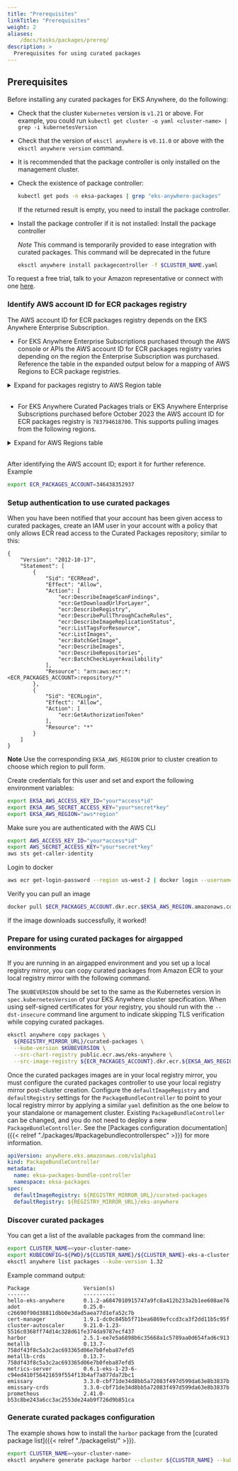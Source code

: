 ```yaml
---
title: "Prerequisites"
linkTitle: "Prerequisites"
weight: 2
aliases:
    /docs/tasks/packages/prereq/
description: >
  Prerequisites for using curated packages
---
```


## Prerequisites
Before installing any curated packages for EKS Anywhere, do the following:

* Check that the cluster `Kubernetes` version is `v1.21` or above. For example, you could run `kubectl get cluster -o yaml <cluster-name> | grep -i kubernetesVersion`
* Check that the version of `eksctl anywhere` is `v0.11.0` or above with the `eksctl anywhere version` command.
* It is recommended that the package controller is only installed on the management cluster.
* Check the existence of package controller:
    ```bash
    kubectl get pods -n eksa-packages | grep "eks-anywhere-packages"
    ```
    If the returned result is empty, you need to install the package controller.

* Install the package controller if it is not installed:
    Install the package controller
     
     *Note* This command is temporarily provided to ease integration with curated packages. This command will be deprecated in the future
 
     ```bash
     eksctl anywhere install packagecontroller -f $CLUSTER_NAME.yaml
     ```

To request a free trial, talk to your Amazon representative or connect with one [here](https://aws.amazon.com/contact-us/sales-support-eks/).

### Identify AWS account ID for ECR packages registry

The AWS account ID for ECR packages registry depends on the EKS Anywhere Enterprise Subscription.

* For EKS Anywhere Enterprise Subscriptions purchased through the AWS console or APIs the AWS account ID for ECR packages registry varies depending on the region the Enterprise Subscription was purchased. Reference the table in the expanded output below for a mapping of AWS Regions to ECR package registries.
<details>
  <summary>Expand for packages registry to AWS Region table</summary>
  <br /> 
  {{% content "../clustermgmt/support/packages-registries.md" %}}
</details>
  <br/>

* For EKS Anywhere Curated Packages trials or EKS Anywhere Enterprise Subscriptions purchased before October 2023 the AWS account ID for ECR packages registry is `783794618700`. This supports pulling images from the following regions.
<details>
  <summary>Expand for AWS Regions table</summary>
  <br />
  {{% content "./legacypackagesregions.md" %}}
</details>
<br/>

After identifying the AWS account ID; export it for further reference. Example
```bash
export ECR_PACKAGES_ACCOUNT=346438352937
```

### Setup authentication to use curated packages

When you have been notified that your account has been given access to curated packages, create an IAM user in your account with a policy that only allows ECR read access to the Curated Packages repository; similar to this:

```
{
    "Version": "2012-10-17",
    "Statement": [
        {
            "Sid": "ECRRead",
            "Effect": "Allow",
            "Action": [
                "ecr:DescribeImageScanFindings",
                "ecr:GetDownloadUrlForLayer",
                "ecr:DescribeRegistry",
                "ecr:DescribePullThroughCacheRules",
                "ecr:DescribeImageReplicationStatus",
                "ecr:ListTagsForResource",
                "ecr:ListImages",
                "ecr:BatchGetImage",
                "ecr:DescribeImages",
                "ecr:DescribeRepositories",
                "ecr:BatchCheckLayerAvailability"
            ],
            "Resource": "arn:aws:ecr:*:<ECR_PACKAGES_ACCOUNT>:repository/*"
        },
        {
            "Sid": "ECRLogin",
            "Effect": "Allow",
            "Action": [
                "ecr:GetAuthorizationToken"
            ],
            "Resource": "*"
        }
    ]
}
```

**Note** Use the corresponding `EKSA_AWS_REGION` prior to cluster creation to choose which region to pull form.

Create credentials for this user and set and export the following environment variables:
```bash
export EKSA_AWS_ACCESS_KEY_ID="your*access*id"
export EKSA_AWS_SECRET_ACCESS_KEY="your*secret*key"
export EKSA_AWS_REGION="aws*region"
```
Make sure you are authenticated with the AWS CLI

```bash
export AWS_ACCESS_KEY_ID="your*access*id"
export AWS_SECRET_ACCESS_KEY="your*secret*key"
aws sts get-caller-identity
```

Login to docker

```bash
aws ecr get-login-password --region us-west-2 | docker login --username AWS --password-stdin $ECR_PACKAGES_ACCOUNT.dkr.ecr.$EKSA_AWS_REGION.amazonaws.com
```

Verify you can pull an image
```bash
docker pull $ECR_PACKAGES_ACCOUNT.dkr.ecr.$EKSA_AWS_REGION.amazonaws.com/emissary-ingress/emissary:v3.9.1-828e7d186ded23e54f6bd95a5ce1319150f7e325
```
If the image downloads successfully, it worked!

### Prepare for using curated packages for airgapped environments

If you are running in an airgapped environment and you set up a local registry mirror, you can copy curated packages from Amazon ECR to your local registry mirror with the following command. 

The `$KUBEVERSION` should be set to the same as the Kubernetes version in `spec.kubernetesVersion` of your EKS Anywhere cluster specification. When using self-signed certificates for your registry, you should run with the `--dst-insecure` command line argument to indicate skipping TLS verification while copying curated packages. 

```bash
eksctl anywhere copy packages \
  ${REGISTRY_MIRROR_URL}/curated-packages \
  --kube-version $KUBEVERSION \
  --src-chart-registry public.ecr.aws/eks-anywhere \
  --src-image-registry ${ECR_PACKAGES_ACCOUNT}.dkr.ecr.${EKSA_AWS_REGION}.amazonaws.com
```

Once the curated packages images are in your local registry mirror, you must configure the curated packages controller to use your local registry mirror post-cluster creation. Configure the `defaultImageRegistry` and `defaultRegistry` settings for the `PackageBundleController` to point to your local registry mirror by applying a similar `yaml` definition as the one below to your standalone or management cluster. Existing `PackageBundleController` can be changed, and you do not need to deploy a new `PackageBundleController`. See the [Packages configuration documentation]({{< relref "./packages/#packagebundlecontrollerspec" >}}) for more information.

```yaml
apiVersion: anywhere.eks.amazonaws.com/v1alpha1
kind: PackageBundleController
metadata:
  name: eksa-packages-bundle-controller
  namespace: eksa-packages
spec:
  defaultImageRegistry: ${REGISTRY_MIRROR_URL}/curated-packages
  defaultRegistry: ${REGISTRY_MIRROR_URL}/eks-anywhere
```

### Discover curated packages

You can get a list of the available packages from the command line:

```bash
export CLUSTER_NAME=<your-cluster-name>
export KUBECONFIG=${PWD}/${CLUSTER_NAME}/${CLUSTER_NAME}-eks-a-cluster.kubeconfig
eksctl anywhere list packages --kube-version 1.32
```

Example command output:
```
Package                 Version(s)
-------                 ----------
hello-eks-anywhere      0.1.2-a6847010915747a9fc8a412b233a2b1ee608ae76
adot                    0.25.0-c26690f90d38811dbb0e3dad5aea77d1efa52c7b
cert-manager            1.9.1-dc0c845b5f71bea6869efccd3ca3f2dd11b5c95f
cluster-autoscaler      9.21.0-1.23-5516c0368ff74d14c328d61fe374da9787ecf437
harbor                  2.5.1-ee7e5a6898b6c35668a1c5789aa0d654fad6c913
metallb                 0.13.7-758df43f8c5a3c2ac693365d06e7b0feba87efd5
metallb-crds            0.13.7-758df43f8c5a3c2ac693365d06e7b0feba87efd5
metrics-server          0.6.1-eks-1-23-6-c94ed410f56421659f554f13b4af7a877da72bc1
emissary                3.3.0-cbf71de34d8bb5a72083f497d599da63e8b3837b
emissary-crds           3.3.0-cbf71de34d8bb5a72083f497d599da63e8b3837b
prometheus              2.41.0-b53c8be243a6cc3ac2553de24ab9f726d9b851ca
```

### Generate curated packages configuration

The example shows how to install the `harbor` package from the [curated package list]({{< relref "./packagelist/" >}}).

```bash
export CLUSTER_NAME=<your-cluster-name>
eksctl anywhere generate package harbor --cluster ${CLUSTER_NAME} --kube-version 1.32 > harbor-spec.yaml
```
